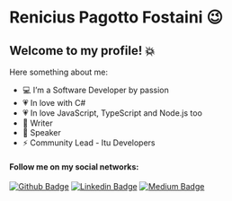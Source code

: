 # Renicius Pagotto Fostaini :wink:

## Welcome to my profile! :collision:

Here something about me:

- :computer: I’m a Software Developer by passion
- :heartpulse: In love with C#
- :heartpulse: In love JavaScript, TypeScript and Node.js too
- :memo: Writer
- :microphone: Speaker
- :zap: Community Lead - Itu Developers

#### Follow me on my social networks:
[![Github Badge](https://img.shields.io/badge/-Github-000?style=flat-square&logo=Github&logoColor=white&link=https://github.com/reniciuspagotto)](https://github.com/reniciuspagotto)
[![Linkedin Badge](https://img.shields.io/badge/-LinkedIn-blue?style=flat-square&logo=Linkedin&logoColor=white&link=https://www.linkedin.com/in/renicius-pagotto)](https://www.linkedin.com/in/renicius-pagotto/)
[![Medium Badge](https://img.shields.io/badge/-Medium-000000?style=flat-square&labelColor=000000&logo=medium&logoColor=white&link=https://medium.com/@renicius.pagotto)](https://medium.com/@renicius.pagotto)
